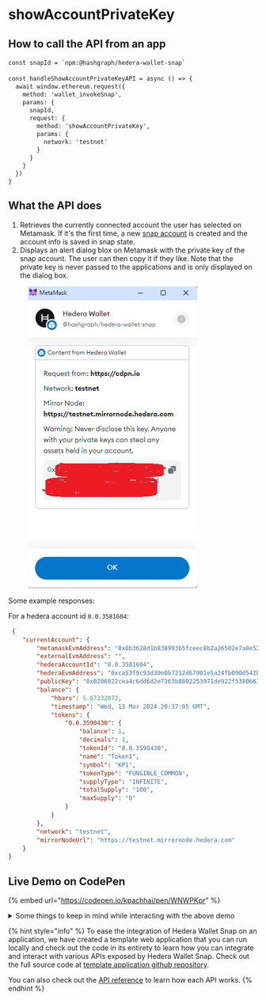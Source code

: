 # showAccountPrivateKey

## How to call the API from an app

```tsx
const snapId = `npm:@hashgraph/hedera-wallet-snap`

const handleShowAccountPrivateKeyAPI = async () => {
  await window.ethereum.request({
    method: 'wallet_invokeSnap',
    params: {
      snapId,
      request: {
        method: 'showAccountPrivateKey',
        params: {
          network: 'testnet'
        }
      }
    }
  })
}
```

## What the API does

1. Retrieves the currently connected account the user has selected on Metamask. If it's the first time, a new [snap account](../../snap-account.md) is created and the account info is saved in snap state.
2. Displays an alert dialog blox on Metamask with the private key of the snap account. The user can then copy it if they like. Note that the private key is never passed to the applications and is only displayed on the dialog box.



<figure><img src="../../../.gitbook/assets/Untitled.png" alt=""><figcaption></figcaption></figure>

Some example responses:

For a hedera account id `0.0.3581604`:

```json
 {
    "currentAccount": {
        "metamaskEvmAddress": "0x0b3628d1b838993b5fceec8b2a26502e7a8e5241",
        "externalEvmAddress": "",
        "hederaAccountId": "0.0.3581604",
        "hederaEvmAddress": "0xca53f9c93d30e0b7212d67901e5a24fb090d542b",
        "publicKey": "0x0206022cea4c6dd6d2e7263b8802253971de922f5380661d97cba82dee66f57ad6",
        "balance": {
            "hbars": 5.67332072,
            "timestamp": "Wed, 13 Mar 2024 20:37:05 GMT",
            "tokens": {
                "0.0.3590430": {
                    "balance": 1,
                    "decimals": 1,
                    "tokenId": "0.0.3590430",
                    "name": "Token1",
                    "symbol": "KP1",
                    "tokenType": "FUNGIBLE_COMMON",
                    "supplyType": "INFINITE",
                    "totalSupply": "100",
                    "maxSupply": "0"
                }
            }
        },
        "network": "testnet",
        "mirrorNodeUrl": "https://testnet.mirrornode.hedera.com"
    }
}
```

## Live Demo on CodePen



{% embed url="https://codepen.io/kpachhai/pen/WNWPKpr" %}

<details>

<summary>Some things to keep in mind while interacting with the above demo</summary>

* If you're getting any errors with the live demo, make sure you go through the [FAQs](../../../basics/faqs.md) section to learn about what you may be missing. You need to install [Metamask](https://metamask.io/) in your browser for the live demo to work

</details>

{% hint style="info" %}
To ease the integration of Hedera Wallet Snap on an application, we have created a template web application that you can run locally and check out the code in its entirety to learn how you can integrate and interact with various APIs exposed by Hedera Wallet Snap. Check out the full source code at [template application github repository](https://github.com/hashgraph/hedera-metamask-snaps/tree/main/packages/hedera-wallet-snap/packages/site).

You can also check out the [API reference](../) to learn how each API works.
{% endhint %}
